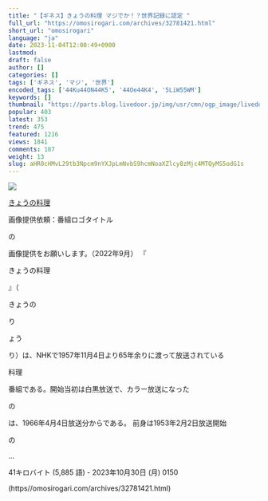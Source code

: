 ```yaml
---
title: "【ギネス】きょうの料理 マジでか！？世界記録に認定 "
full_url: "https://omosirogari.com/archives/32781421.html"
short_url: "omosirogari"
language: "ja"
date: 2023-11-04T12:00:49+0900
lastmod: 
draft: false
author: []
categories: []
tags: ['ギネス', 'マジ', '世界']
encoded_tags: ['44Ku44ON44K5', '44Oe44K4', '5LiW55WM']
keywords: []
thumbnail: "https://parts.blog.livedoor.jp/img/usr/cmn/ogp_image/livedoor.png"
popular: 403
latest: 353
trend: 475
featured: 1216
views: 1841
comments: 187
weight: 13
slug: aHR0cHMvL29tb3Npcm9nYXJpLmNvbS9hcmNoaXZlcy8zMjc4MTQyMS5odG1s
---
```


![](https://parts.blog.livedoor.jp/img/usr/cmn/ogp_image/livedoor.png)

<div><a title='きょうの料理' href='https//ja.wikipedia.org/wiki/%E3%81%8D%E3%82%87%E3%81%86%E3%81%AE%E6%96%99%E7%90%86' target='_blank'><p>きょうの料理</p></a> <p class='searchresult'>画像提供依頼：番組ロゴタイトル<p>の</p>画像提供をお願いします。（2022年9月） 『<p>きょうの料理</p>』（<p>きょうの</p>り<p>ょう</p>り）は、NHKで1957年11月4日より65年余りに渡って放送されている<p>料理</p>番組である。開始当初は白黒放送で、カラー放送になった<p>の</p>は、1966年4月4日放送分からである。 前身は1953年2月2日放送開始<p>の</p>…</p> <p class='mw-search-result-data'>41キロバイト (5,885 語) - 2023年10月30日 (月) 0150</p></div>

(https//omosirogari.com/archives/32781421.html)
